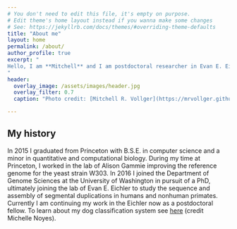 ```yaml
---
# You don't need to edit this file, it's empty on purpose.
# Edit theme's home layout instead if you wanna make some changes
# See: https://jekyllrb.com/docs/themes/#overriding-theme-defaults
title: "About me"
layout: home
permalink: /about/
author_profile: true
excerpt: "
Hello, I am **Mitchell** and I am postdoctoral researcher in Evan E. Eichler's [lab](https://eichlerlab.gs.washington.edu) at the University of Washington. 
"
header:
  overlay_image: /assets/images/header.jpg
  overlay_filter: 0.7
  caption: "Photo credit: [Mitchell R. Vollger](https://mrvollger.github.io/)"

---
```


## My history

In 2015 I graduated from Princeton with B.S.E. in computer science and a minor in quantitative and computational biology. During my time at Princeton, I worked in the lab of Alison Gammie improving the reference genome for the yeast strain W303. In 2016 I joined the Department of Genome Sciences at the University of Washington in pursuit of a PhD, ultimately joining the lab of Evan E. Eichler to study the sequence and assembly of segmental duplications in humans and nonhuman primates. Currently I am continuing my work in the Eichler now as a postdoctoral fellow. To learn about my dog classification system see [here](https://raw.githubusercontent.com/mrvollger/mrvollger.github.io/master/assets/images/DogClassifier.png) (credit Michelle Noyes).
